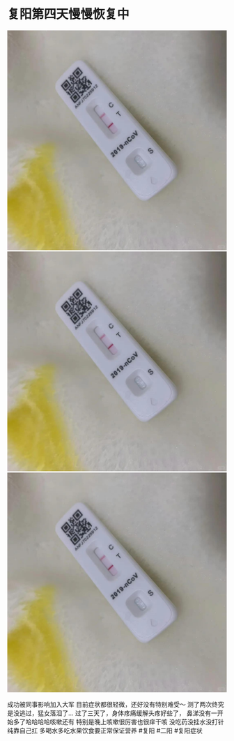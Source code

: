 # 复阳第四天慢慢恢复中

![](img/d66b803a-0213-4487-b5f4-f96215a7e387.jpg)
![](img/acaad28f-1587-431f-83b8-eeb8cf4c2b83.jpg)
![](img/70c4941c-2aeb-4bad-8317-712adde84542.jpg)

成功被同事影响加入大军
目前症状都很轻微，还好没有特别难受～
测了两次终究是没逃过，猛女落泪了…
过了三天了，身体疼痛缓解头疼好些了，
鼻涕没有一开始多了哈哈哈哈咳嗽还有
特别是晚上咳嗽很厉害也很痒干咳
没吃药没挂水没打针纯靠自己扛
多喝水多吃水果饮食要正常保证营养
#复阳 #二阳 #复阳症状